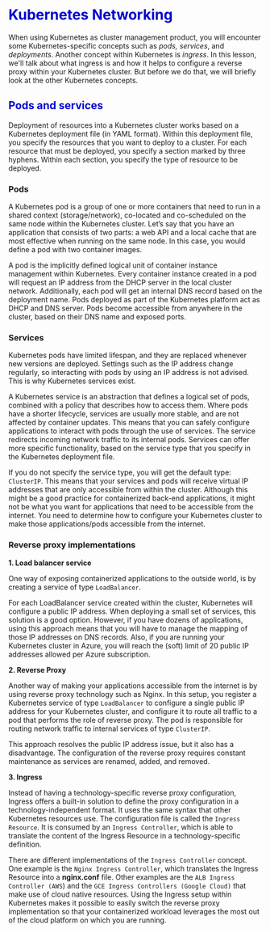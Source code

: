 <h1><strong><span style="color: #0000CD;">Kubernetes Networking</span></strong></h1>

When using Kubernetes as cluster management product, you will encounter some Kubernetes-specific concepts such as *pods, services*, and *deployments*. Another concept within Kubernetes is *ingress*. In this lesson, we'll talk about what ingress is and how it helps to configure a reverse proxy within your Kubernetes cluster. But before we do that, we will briefly look at the other Kubernetes concepts.

<h2><span style="color: #0000CD;">Pods and services</span></h2>

Deployment of resources into a Kubernetes cluster works based on a Kubernetes deployment file (in YAML format). Within this deployment file, you specify the resources that you want to deploy to a cluster. For each resource that must be deployed, you specify a section marked by three hyphens. Within each section, you specify the type of resource to be deployed.

### Pods
A Kubernetes pod is a group of one or more containers that need to run in a shared context (storage/network), co-located and co-scheduled on the same node within the Kubernetes cluster. Let’s say that you have an application that consists of two parts: a web API and a local cache that are most effective when running on the same node. In this case, you would define a pod with two container images. 

A pod is the implicitly defined logical unit of container instance management within Kubernetes. Every container instance created in a pod will request an IP address from the DHCP server in the local cluster network. Additionally, each pod will get an internal DNS record based on the deployment name. Pods deployed as part of the Kubernetes platform act as DHCP and DNS server. Pods become accessible from anywhere in the cluster, based on their DNS name and exposed ports. 

### Services
Kubernetes pods have limited lifespan, and they are replaced whenever new versions are deployed. Settings such as the IP address change regularly, so interacting with pods by using an IP address is not advised. This is why Kubernetes services exist. 

A Kubernetes service is an abstraction that defines a logical set of pods, combined with a policy that describes how to access them. Where pods have a shorter lifecycle, services are usually more stable, and are not affected by container updates. This means that you can safely configure applications to interact with pods through the use of services. The service redirects incoming network traffic to its internal pods. Services can offer more specific functionality, based on the service type that you specify in the Kubernetes deployment file.

If you do not specify the service type, you will get the default type: `ClusterIP`. This means that your services and pods will receive virtual IP addresses that are only accessible from within the cluster. Although this might be a good practice for containerized back-end applications, it might not be what you want for applications that need to be accessible from the internet. You need to determine how to configure your Kubernetes cluster to make those applications/pods accessible from the internet.

### Reverse proxy implementations

**1. Load balancer service**

One way of exposing containerized applications to the outside world, is by creating a service of type `LoadBalancer`. 

For each LoadBalancer service created within the cluster, Kubernetes will configure a public IP address. When deploying a small set of services, this solution is a good option. However, if you have dozens of applications, using this approach means that you will have to manage the mapping of those IP addresses on DNS records. Also, if you are running your Kubernetes cluster in Azure, you will reach the (soft) limit of 20 public IP addresses allowed per Azure subscription.

**2. Reverse Proxy**

Another way of making your applications accessible from the internet is by using reverse proxy technology such as Nginx. In this setup, you register a Kubernetes service of type `LoadBalancer` to configure a single public IP address for your Kubernetes cluster, and configure it to route all traffic to a pod that performs the role of reverse proxy. The pod is responsible for routing network traffic to internal services of type `ClusterIP`. 

This approach resolves the public IP address issue, but it also has a disadvantage. The configuration of the reverse proxy requires constant maintenance as services are renamed, added, and removed.  

**3. Ingress**

Instead of having a technology-specific reverse proxy configuration, Ingress offers a built-in solution to define the proxy configuration in a technology-independent format. It uses the same syntax that other Kubernetes resources use. The configuration file is called the `Ingress Resource`. It is consumed by an `Ingress Controller`, which is able to translate the content of the Ingress Resource in a technology-specific definition.

There are different implementations of the `Ingress Controller` concept. One example is the `Nginx Ingress Controller`, which translates the Ingress Resource into a **nginx.conf** file. Other examples are the `ALB Ingress Controller (AWS`) and the `GCE Ingress Controllers (Google Cloud)` that make use of cloud native resources. Using the Ingress setup within Kubernetes makes it possible to easily switch the reverse proxy implementation so that your containerized workload leverages the most out of the cloud platform on which you are running.